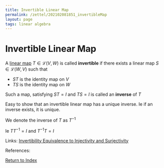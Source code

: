 ```yaml
---
title: Invertible Linear Map
permalink: /zettel/202102081851_invertibleMap
layout: page
tags: linear algebra
---
```

# Invertible Linear Map

A [linear map](202102071416_linearMapDefinition) $T \in \mathcal{L}(V,W)$ is called **invertible** if there exists a linear
map $S \in \mathcal{L}(W,V)$ such that
- $ST$ is the identity map on $V$
- $TS$ is the identity map on $W$

Such a map, satisfying $ST = I$ and $TS = I$ is called an **inverse** of $T$

Easy to show that an invertible linear map has a unique inverse. Ie if an inverse exists, it is unique.

We denote the inverse of $T$ as $T^{-1}$

Ie $T T^{-1} = I$ and $T^{-1} T = I$

Links: [Invertibility Equivalence to Injectivity and Surjectivity](202102081919_invertibilityInjectivitySurjectivity)

References: 

[Return to Index](index)